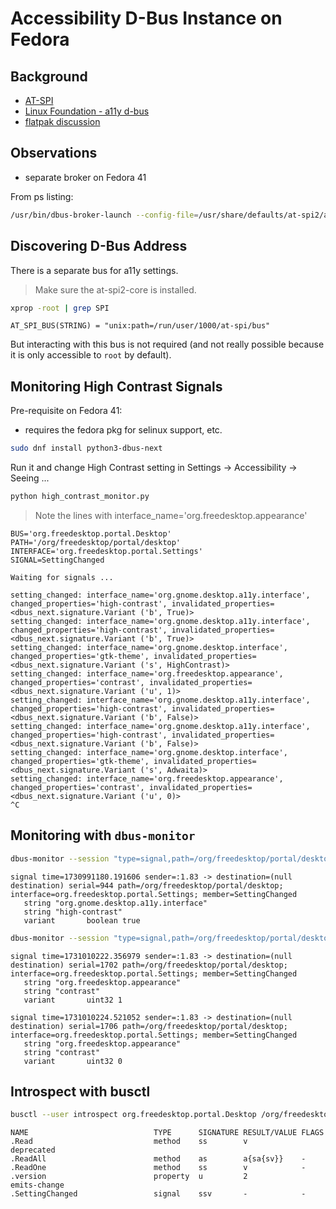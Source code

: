 # Accessibility D-Bus Instance on Fedora

## Background

- [AT-SPI](https://www.freedesktop.org/wiki/Accessibility/AT-SPI2/)
- [Linux Foundation - a11y d-bus ](https://wiki.linuxfoundation.org/accessibility/d-bus)
- [flatpak discussion](https://github.com/flatpak/flatpak/issues/79)

## Observations
- separate broker on Fedora 41

From ps listing:

```bash
/usr/bin/dbus-broker-launch --config-file=/usr/share/defaults/at-spi2/accessibility.conf --scope user
```

## Discovering D-Bus Address

There is a separate bus for a11y settings.

> Make sure the at-spi2-core is installed.

```bash
xprop -root | grep SPI
```

```
AT_SPI_BUS(STRING) = "unix:path=/run/user/1000/at-spi/bus"
```

But interacting with this bus is not required (and not really possible because it is only accessible to `root` by default).

## Monitoring High Contrast Signals

Pre-requisite on Fedora 41:

* requires the fedora pkg for selinux support, etc.
```bash
sudo dnf install python3-dbus-next
```

Run it and change High Contrast setting in Settings -> Accessibility -> Seeing ...

```bash
python high_contrast_monitor.py
```

> Note the lines with interface_name='org.freedesktop.appearance'

```
BUS='org.freedesktop.portal.Desktop'
PATH='/org/freedesktop/portal/desktop'
INTERFACE='org.freedesktop.portal.Settings'
SIGNAL=SettingChanged

Waiting for signals ...
          
setting_changed: interface_name='org.gnome.desktop.a11y.interface', changed_properties='high-contrast', invalidated_properties=<dbus_next.signature.Variant ('b', True)>
setting_changed: interface_name='org.gnome.desktop.a11y.interface', changed_properties='high-contrast', invalidated_properties=<dbus_next.signature.Variant ('b', True)>
setting_changed: interface_name='org.gnome.desktop.interface', changed_properties='gtk-theme', invalidated_properties=<dbus_next.signature.Variant ('s', HighContrast)>
setting_changed: interface_name='org.freedesktop.appearance', changed_properties='contrast', invalidated_properties=<dbus_next.signature.Variant ('u', 1)>
setting_changed: interface_name='org.gnome.desktop.a11y.interface', changed_properties='high-contrast', invalidated_properties=<dbus_next.signature.Variant ('b', False)>
setting_changed: interface_name='org.gnome.desktop.a11y.interface', changed_properties='high-contrast', invalidated_properties=<dbus_next.signature.Variant ('b', False)>
setting_changed: interface_name='org.gnome.desktop.interface', changed_properties='gtk-theme', invalidated_properties=<dbus_next.signature.Variant ('s', Adwaita)>
setting_changed: interface_name='org.freedesktop.appearance', changed_properties='contrast', invalidated_properties=<dbus_next.signature.Variant ('u', 0)>
^C
```

## Monitoring with `dbus-monitor`

```bash
dbus-monitor --session "type=signal,path=/org/freedesktop/portal/desktop,arg0namespace=org.gnome.desktop.a11y.interface,arg1=high-contrast,interface=org.freedesktop.portal.Settings,member=SettingChanged"
```

```
signal time=1730991180.191606 sender=:1.83 -> destination=(null destination) serial=944 path=/org/freedesktop/portal/desktop; interface=org.freedesktop.portal.Settings; member=SettingChanged
   string "org.gnome.desktop.a11y.interface"
   string "high-contrast"
   variant       boolean true
```

```bash
dbus-monitor --session "type=signal,path=/org/freedesktop/portal/desktop,arg0namespace=org.freedesktop.appearance,interface=org.freedesktop.portal.Settings,member=SettingChanged"
```

```
signal time=1731010222.356979 sender=:1.83 -> destination=(null destination) serial=1702 path=/org/freedesktop/portal/desktop; interface=org.freedesktop.portal.Settings; member=SettingChanged
   string "org.freedesktop.appearance"
   string "contrast"
   variant       uint32 1

signal time=1731010224.521052 sender=:1.83 -> destination=(null destination) serial=1706 path=/org/freedesktop/portal/desktop; interface=org.freedesktop.portal.Settings; member=SettingChanged
   string "org.freedesktop.appearance"
   string "contrast"
   variant       uint32 0
```

## Introspect with busctl

```bash
busctl --user introspect org.freedesktop.portal.Desktop /org/freedesktop/portal/desktop org.freedesktop.portal.Settings
```

```
NAME                            TYPE      SIGNATURE RESULT/VALUE FLAGS
.Read                           method    ss        v            deprecated
.ReadAll                        method    as        a{sa{sv}}    -
.ReadOne                        method    ss        v            -
.version                        property  u         2            emits-change
.SettingChanged                 signal    ssv       -            -
```
